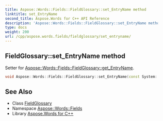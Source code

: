 ```yaml
---
title: Aspose::Words::Fields::FieldGlossary::set_EntryName method
linktitle: set_EntryName
second_title: Aspose.Words for C++ API Reference
description: 'Aspose::Words::Fields::FieldGlossary::set_EntryName method. Setter for Aspose::Words::Fields::FieldGlossary::get_EntryName in C++.'
type: docs
weight: 200
url: /cpp/aspose.words.fields/fieldglossary/set_entryname/
---
```

## FieldGlossary::set_EntryName method


Setter for [Aspose::Words::Fields::FieldGlossary::get_EntryName](../get_entryname/).

```cpp
void Aspose::Words::Fields::FieldGlossary::set_EntryName(const System::String &value)
```

## See Also

* Class [FieldGlossary](../)
* Namespace [Aspose::Words::Fields](../../)
* Library [Aspose.Words for C++](../../../)
